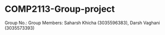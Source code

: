 # COMP2113-Group-project
Group No.: 
Group Members: Saharsh Khicha (3035596383), Darsh Vaghani (3035573393)
